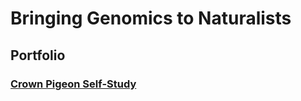 # **Bringing Genomics to Naturalists**

## **Portfolio**

### [Crown Pigeon Self-Study](./docs/pages/README.md)
